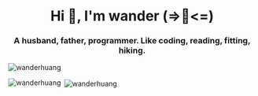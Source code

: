<h1 align="center">Hi 👋, I'm wander (=>🎃<=)</h1>
<h3 align="center">A husband, father, programmer. Like coding, reading, fitting, hiking.</h3>
<p align="left"> <img src="https://komarev.com/ghpvc/?username=wanderhuang" alt="wanderhuang" /> </p>

<p><img align="left" src="https://github-readme-stats.vercel.app/api/top-langs/?username=wanderhuang&layout=compact" alt="wanderhuang" /></p>

<p>&nbsp;<img align="center" src="https://github-readme-stats.vercel.app/api?username=wanderhuang&show_icons=true" alt="wanderhuang" /></p>
